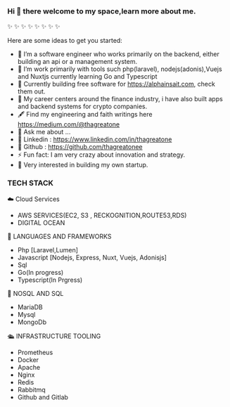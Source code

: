 ### Hi 👋 there welcome to my space,learn more about me.


 ✨ ✨ ✨ ✨ ✨ ✨ ✨  ✨ 

Here are some ideas to get you started:

- 🔭 I’m a software engineer who works primarily on the backend, either building an api or a management system.
- 🌱 I’m work primarily with tools such php(laravel), nodejs(adonis),Vuejs and Nuxtjs currently learning Go and Typescript
- 👯 Currently building free software for https://alphainsait.com, check them out.
- 🤔 My career centers around the finance industry, i have also built apps and backend systems for crypto companies.
- 🖋️ Find my engineering and faith writings here https://medium.com/@thagreatone
- 💬 Ask me about ...
- 🔗 Linkedin : https://www.linkedin.com/in/thagreatone
- 🔗 Github : https://github.com/thagreatonee
- ⚡ Fun fact: I am very crazy about innovation and strategy.
- 🤔 Very interested in building my own startup.

### TECH STACK
☁️ Cloud Services 
  - AWS SERVICES(EC2, S3 , RECKOGNITION,ROUTE53,RDS)
  - DIGITAL OCEAN

🧰 LANGUAGES AND FRAMEWORKS
 - Php [Laravel,Lumen]
 - Javascript [Nodejs, Express, Nuxt, Vuejs, Adonisjs]
 - Sql
 - Go(In progress)
 - Typescript(In Prgress)

🏬 NOSQL AND SQL

- MariaDB
- Mysql
- MongoDb

🛳️ INFRASTRUCTURE TOOLING
- Prometheus
- Docker
- Apache
- Nginx
- Redis
- Rabbitmq
- Github and Gitlab
 
